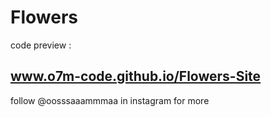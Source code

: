 # Flowers 
code preview :

www.o7m-code.github.io/Flowers-Site
--------------------------------------------
follow @oosssaaammmaa in instagram for more
